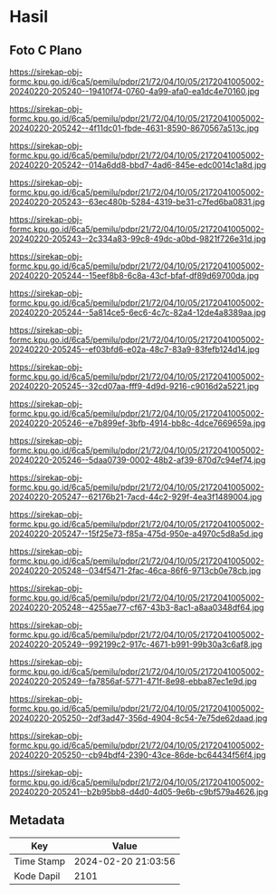 # Hasil

## Foto C Plano

https://sirekap-obj-formc.kpu.go.id/6ca5/pemilu/pdpr/21/72/04/10/05/2172041005002-20240220-205240--19410f74-0760-4a99-afa0-ea1dc4e70160.jpg

https://sirekap-obj-formc.kpu.go.id/6ca5/pemilu/pdpr/21/72/04/10/05/2172041005002-20240220-205242--4f11dc01-fbde-4631-8590-8670567a513c.jpg

https://sirekap-obj-formc.kpu.go.id/6ca5/pemilu/pdpr/21/72/04/10/05/2172041005002-20240220-205242--014a6dd8-bbd7-4ad6-845e-edc0014c1a8d.jpg

https://sirekap-obj-formc.kpu.go.id/6ca5/pemilu/pdpr/21/72/04/10/05/2172041005002-20240220-205243--63ec480b-5284-4319-be31-c7fed6ba0831.jpg

https://sirekap-obj-formc.kpu.go.id/6ca5/pemilu/pdpr/21/72/04/10/05/2172041005002-20240220-205243--2c334a83-99c8-49dc-a0bd-9821f726e31d.jpg

https://sirekap-obj-formc.kpu.go.id/6ca5/pemilu/pdpr/21/72/04/10/05/2172041005002-20240220-205244--15eef8b8-6c8a-43cf-bfaf-df89d69700da.jpg

https://sirekap-obj-formc.kpu.go.id/6ca5/pemilu/pdpr/21/72/04/10/05/2172041005002-20240220-205244--5a814ce5-6ec6-4c7c-82a4-12de4a8389aa.jpg

https://sirekap-obj-formc.kpu.go.id/6ca5/pemilu/pdpr/21/72/04/10/05/2172041005002-20240220-205245--ef03bfd6-e02a-48c7-83a9-83fefb124d14.jpg

https://sirekap-obj-formc.kpu.go.id/6ca5/pemilu/pdpr/21/72/04/10/05/2172041005002-20240220-205245--32cd07aa-fff9-4d9d-9216-c9016d2a5221.jpg

https://sirekap-obj-formc.kpu.go.id/6ca5/pemilu/pdpr/21/72/04/10/05/2172041005002-20240220-205246--e7b899ef-3bfb-4914-bb8c-4dce7669659a.jpg

https://sirekap-obj-formc.kpu.go.id/6ca5/pemilu/pdpr/21/72/04/10/05/2172041005002-20240220-205246--5daa0739-0002-48b2-af39-870d7c94ef74.jpg

https://sirekap-obj-formc.kpu.go.id/6ca5/pemilu/pdpr/21/72/04/10/05/2172041005002-20240220-205247--62176b21-7acd-44c2-929f-4ea3f1489004.jpg

https://sirekap-obj-formc.kpu.go.id/6ca5/pemilu/pdpr/21/72/04/10/05/2172041005002-20240220-205247--15f25e73-f85a-475d-950e-a4970c5d8a5d.jpg

https://sirekap-obj-formc.kpu.go.id/6ca5/pemilu/pdpr/21/72/04/10/05/2172041005002-20240220-205248--034f5471-2fac-46ca-86f6-9713cb0e78cb.jpg

https://sirekap-obj-formc.kpu.go.id/6ca5/pemilu/pdpr/21/72/04/10/05/2172041005002-20240220-205248--4255ae77-cf67-43b3-8ac1-a8aa0348df64.jpg

https://sirekap-obj-formc.kpu.go.id/6ca5/pemilu/pdpr/21/72/04/10/05/2172041005002-20240220-205249--992199c2-917c-4671-b991-99b30a3c6af8.jpg

https://sirekap-obj-formc.kpu.go.id/6ca5/pemilu/pdpr/21/72/04/10/05/2172041005002-20240220-205249--fa7856af-5771-471f-8e98-ebba87ec1e9d.jpg

https://sirekap-obj-formc.kpu.go.id/6ca5/pemilu/pdpr/21/72/04/10/05/2172041005002-20240220-205250--2df3ad47-356d-4904-8c54-7e75de62daad.jpg

https://sirekap-obj-formc.kpu.go.id/6ca5/pemilu/pdpr/21/72/04/10/05/2172041005002-20240220-205250--cb94bdf4-2390-43ce-86de-bc64434f56f4.jpg

https://sirekap-obj-formc.kpu.go.id/6ca5/pemilu/pdpr/21/72/04/10/05/2172041005002-20240220-205241--b2b95bb8-d4d0-4d05-9e6b-c9bf579a4626.jpg


## Metadata

| Key        | Value               |
| ---------- | ------------------- |
| Time Stamp | 2024-02-20 21:03:56 |
| Kode Dapil | 2101                |



